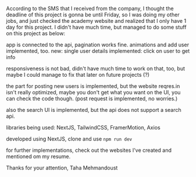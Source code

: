 According to the SMS that I received from the company, I thought the deadline of this project is gonna be until Friday,
so I was doing my other jobs, and just checked the academy website and realized that I only have 1 day for this project.
I didn't have much time, but managed to do some stuff on this project as below:

app is connected to the api, pagination works fine.
animations and add user implemented, too.
new: single user details implemented: click on user to get info 

responsiveness is not bad, didn't have much time to work on that, too, but maybe I could manage to fix that later on future projects (?)

the part for posting new users is implemented, but the website reqres.in isn't really optimized, maybe you don't get what you want on the UI,
you can check the code though. (post request is implemented, no worries.)

also the search UI is implemented, but the api does not support a search api.

libraries being used:
NextJS, 
TailwindCSS, 
FramerMotion, 
Axios

developed using NextJS, clone and use `npm run dev`

for further implementations, check out the websites I've created and mentioned om my resume.


Thanks for your attention,
Taha Mehmandoust
